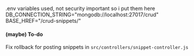.env variables used, not security important so i put them here
DB_CONNECTION_STRING="mongodb://localhost:27017/crud"
BASE_HREF="/crud-snippets/"


#### (maybe) To-do

Fix rollback for posting snippets in `src/controllers/snippet-controller.js`
